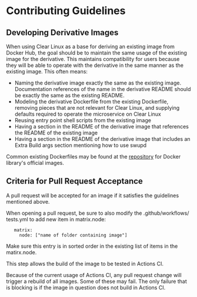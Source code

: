 Contributing Guidelines
=======================

Developing Derivative Images
----------------------------

When using Clear Linux as a base for deriving an existing image from Docker
Hub, the goal should be to maintain the same usage of the existing image for
the derivative. This maintains compatibility for users because they will be
able to operate with the derivative in the same manner as the existing image.
This often means:

* Naming the derivative image exactly the same as the existing image.
  Documentation references of the name in the derivative README should be
  exactly the same as the existing README.
* Modeling the derivative Dockerfile from the existing Dockerfile, removing
  pieces that are not relevant for Clear Linux, and supplying defaults required
  to operate the microservice on Clear Linux
* Reusing entry point shell scripts from the existing image
* Having a section in the README of the derivative image that references the
  README of the existing image
* Having a section in the README of the derivative image that includes an Extra
  Build args section mentioning how to use swupd

Common existing Dockerfiles may be found at the
[repository](https://github.com/docker-library/official-images/) for Docker
library's official images.

Criteria for Pull Request Acceptance
------------------------------------

A pull request will be accepted for an image if it satisfies the guidelines
mentioned above.

When opening a pull request, be sure to also modify the .github/workflows/
tests.yml to add new item in matrix.node:

```
   matrix:
     node: ["name of folder containing image"]
```

Make sure this entry is in sorted order in the existing list of items in the
matirx.node.

This step allows the build of the image to be tested in Actions CI.

Because of the current usage of Actions CI, any pull request change will trigger
a rebuild of all images. Some of these may fail. The only failure that is
blocking is if the image in question does not build in Actions CI.
